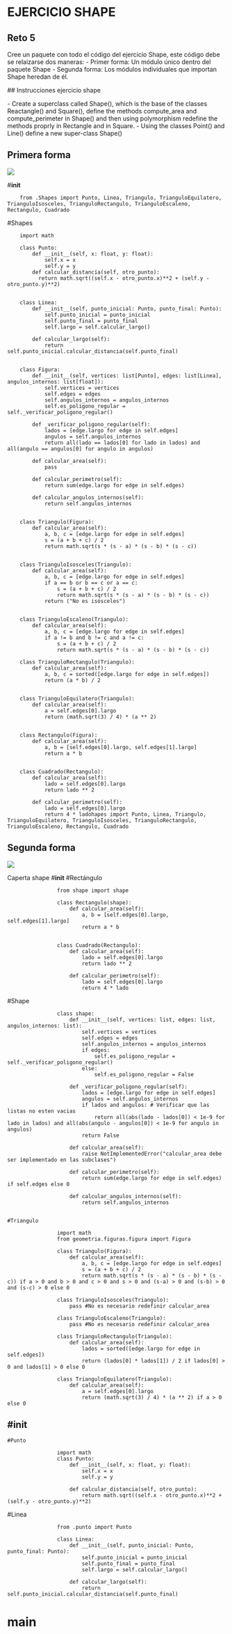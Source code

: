 # EJERCICIO SHAPE 
## Reto 5 
<P>
Cree un paquete con todo el código del ejercicio Shape, este código debe se relaizarse dos maneras: 
- Primer forma:
Un módulo único dentro del paquete Shape
- Segunda forma: 
Los módulos individuales que importan Shape heredan de él. 

</P>
## Instrucciones ejercicio shape 
<p>
- Create a superclass called Shape(), which is the base of the classes Reactangle() and Square(), define the methods compute_area and compute_perimeter in Shape() and then using polymorphism redefine the methods proprly in Rectangle and in Square.
- Using the classes Point() and Line() define a new super-class Shape() 
</p>

Primera forma 
-------------------------------
![](https://github.com/vcarreno52/Ejercicio_-Shape/blob/main/Carpeta%20Altenativa%201.png?raw=true)

#__init__


    
        from .Shapes import Punto, Linea, Triangulo, TrianguloEquilatero, TrianguloIsosceles, TrianguloRectangulo, TrianguloEscaleno, Rectangulo, Cuadrado


#Shapes


    
        import math

        class Punto:
            def __init__(self, x: float, y: float):
                self.x = x
                self.y = y
            def calcular_distancia(self, otro_punto):
              return math.sqrt((self.x - otro_punto.x)**2 + (self.y - otro_punto.y)**2)


        class Linea:
            def __init__(self, punto_inicial: Punto, punto_final: Punto):
                self.punto_inicial = punto_inicial
                self.punto_final = punto_final
                self.largo = self.calcular_largo()
        
            def calcular_largo(self):
                return self.punto_inicial.calcular_distancia(self.punto_final)
        
        
        class Figura:
            def __init__(self, vertices: list[Punto], edges: list[Linea], angulos_internos: list[float]):
                self.vertices = vertices
                self.edges = edges
                self.angulos_internos = angulos_internos
                self.es_poligono_regular = self._verificar_poligono_regular()
        
            def _verificar_poligono_regular(self):
                lados = [edge.largo for edge in self.edges]
                angulos = self.angulos_internos
                return all(lado == lados[0] for lado in lados) and all(angulo == angulos[0] for angulo in angulos)
        
            def calcular_area(self):
                pass
        
            def calcular_perimetro(self):
                return sum(edge.largo for edge in self.edges)
        
            def calcular_angulos_internos(self):
                return self.angulos_internos
        
        
        class Triangulo(Figura):
            def calcular_area(self):
                a, b, c = [edge.largo for edge in self.edges]
                s = (a + b + c) / 2
                return math.sqrt(s * (s - a) * (s - b) * (s - c))
        
        
        class TrianguloIsosceles(Triangulo):
            def calcular_area(self):
                a, b, c = [edge.largo for edge in self.edges]
                if a == b or b == c or a == c:
                    s = (a + b + c) / 2
                    return math.sqrt(s * (s - a) * (s - b) * (s - c))
                return ("No es isósceles")
        
        
        class TrianguloEscaleno(Triangulo):
            def calcular_area(self):
                a, b, c = [edge.largo for edge in self.edges]
                if a != b and b != c and a != c:
                    s = (a + b + c) / 2
                    return math.sqrt(s * (s - a) * (s - b) * (s - c))
        
        class TrianguloRectangulo(Triangulo):
            def calcular_area(self):
                a, b, c = sorted([edge.largo for edge in self.edges])
                return (a * b) / 2
        
        
        class TrianguloEquilatero(Triangulo):
            def calcular_area(self):
                a = self.edges[0].largo
                return (math.sqrt(3) / 4) * (a ** 2)
        
        
        class Rectangulo(Figura):
            def calcular_area(self):
                a, b = [self.edges[0].largo, self.edges[1].largo]
                return a * b
        
        
        class Cuadrado(Rectangulo):
            def calcular_area(self):
                lado = self.edges[0].largo
                return lado ** 2
        
            def calcular_perimetro(self):
                lado = self.edges[0].largo
                return 4 * ladohapes import Punto, Linea, Triangulo, TrianguloEquilatero, TrianguloIsosceles, TrianguloRectangulo,                        TrianguloEscaleno, Rectangulo, Cuadrado

Segunda forma 
-------------------------------
![](https://github.com/vcarreno52/Ejercicio_-Shape/blob/main/Carpeta%20Alternativa2.png?raw=true)



Caperta shape 
#__init__
#Rectángulo 

                    from shape import shape
                
                    class Rectangulo(shape):
                        def calcular_area(self):
                            a, b = [self.edges[0].largo, self.edges[1].largo]
                            return a * b
                
                
                    class Cuadrado(Rectangulo):
                        def calcular_area(self):
                            lado = self.edges[0].largo
                            return lado ** 2
                    
                        def calcular_perimetro(self):
                            lado = self.edges[0].largo
                            return 4 * lado
                            
#Shape

                    class shape:
                        def __init__(self, vertices: list, edges: list, angulos_internos: list):
                            self.vertices = vertices
                            self.edges = edges
                            self.angulos_internos = angulos_internos
                            if edges:
                                self.es_poligono_regular = self._verificar_poligono_regular()
                            else:
                                self.es_poligono_regular = False
                    
                        def _verificar_poligono_regular(self):
                            lados = [edge.largo for edge in self.edges]
                            angulos = self.angulos_internos
                            if lados and angulos: # Verificar que las listas no esten vacias
                                return all(abs(lado - lados[0]) < 1e-9 for lado in lados) and all(abs(angulo - angulos[0]) < 1e-9 for angulo in angulos)
                            return False
                    
                        def calcular_area(self):
                            raise NotImplementedError("calcular_area debe ser implementado en las subclases")
                    
                        def calcular_perimetro(self):
                            return sum(edge.largo for edge in self.edges) if self.edges else 0
                    
                        def calcular_angulos_internos(self):
                            return self.angulos_internos

                        
    #Triangulo
    
                    import math
                    from geometria.figuras.figura import Figura
                    
                    class Triangulo(Figura):
                        def calcular_area(self):
                            a, b, c = [edge.largo for edge in self.edges]
                            s = (a + b + c) / 2
                            return math.sqrt(s * (s - a) * (s - b) * (s - c)) if a > 0 and b > 0 and c > 0 and s > 0 and (s-a) > 0 and (s-b) > 0 and (s-c) > 0 else 0
                    
                    class TrianguloIsosceles(Triangulo):
                        pass #No es necesario redefinir calcular_area
                    
                    class TrianguloEscaleno(Triangulo):
                        pass #No es necesario redefinir calcular_area
                    
                    class TrianguloRectangulo(Triangulo):
                        def calcular_area(self):
                            lados = sorted([edge.largo for edge in self.edges])
                            return (lados[0] * lados[1]) / 2 if lados[0] > 0 and lados[1] > 0 else 0
                    
                    class TrianguloEquilatero(Triangulo):
                        def calcular_area(self):
                            a = self.edges[0].largo
                            return (math.sqrt(3) / 4) * (a ** 2) if a > 0 else 0
    
        
#__init__
-----------------------
    #Punto 
    
                    import math 
                    class Punto:
                        def __init__(self, x: float, y: float):
                            self.x = x
                            self.y = y
                    
                        def calcular_distancia(self, otro_punto):
                            return math.sqrt((self.x - otro_punto.x)**2 + (self.y - otro_punto.y)**2)
                            
#Linea


                    from .punto import Punto    
                    
                    class Linea:
                        def __init__(self, punto_inicial: Punto, punto_final: Punto):
                            self.punto_inicial = punto_inicial
                            self.punto_final = punto_final
                            self.largo = self.calcular_largo()
                    
                        def calcular_largo(self):
                            return self.punto_inicial.calcular_distancia(self.punto_final)
# main 
                    


            
    
